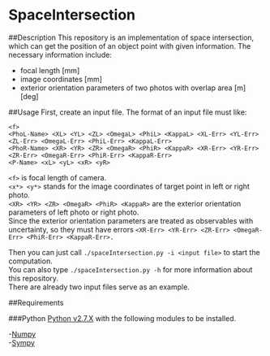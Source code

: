 SpaceIntersection
==========

##Description
This repository is an implementation of space intersection, which can get the position of an object point with given information.
The necessary information include:  
+ focal length [mm]  
+ image coordinates [mm]  
+ exterior orientation parameters of two photos with overlap area [m] [deg]  


##Usage
First, create an input file. The format of an input file must like:
```
<f>
<PhoL-Name> <XL> <YL> <ZL> <OmegaL> <PhiL> <KappaL> <XL-Err> <YL-Err> <ZL-Err> <OmegaL-Err> <PhiL-Err> <KappaL-Err>
<PhoR-Name> <XR> <YR> <ZR> <OmegaR> <PhiR> <KappaR> <XR-Err> <YR-Err> <ZR-Err> <OmegaR-Err> <PhiR-Err> <KappaR-Err>
<P-Name> <xL> <yL> <xR> <yR>
```
`<f>` is focal length of camera.  
`<x*> <y*>` stands for the image coordinates of target point in left or right photo.  
`<XR> <YR> <ZR> <OmegaR> <PhiR> <KappaR>` are the exterior orientation parameters of left photo or right photo.  
Since the exterior orientation parameters are treated as observables with uncertainty, so they must have errors `<XR-Err> <YR-Err> <ZR-Err> <OmegaR-Err> <PhiR-Err> <KappaR-Err>.`

Then you can just call `./spaceIntersection.py -i <input file>` to start the computation.  
You can also type `./spaceIntersection.py -h` for more information about this repository.  
There are already two input files serve as an example.


##Requirements

###Python
[Python v2.7.X](https://www.python.org) with the following modules to be installed.

-[Numpy](http://www.numpy.org)  
-[Sympy](http://www.sympy.org/en/index.html)  
